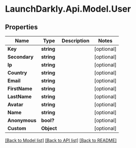 # LaunchDarkly.Api.Model.User
## Properties

Name | Type | Description | Notes
------------ | ------------- | ------------- | -------------
**Key** | **string** |  | [optional] 
**Secondary** | **string** |  | [optional] 
**Ip** | **string** |  | [optional] 
**Country** | **string** |  | [optional] 
**Email** | **string** |  | [optional] 
**FirstName** | **string** |  | [optional] 
**LastName** | **string** |  | [optional] 
**Avatar** | **string** |  | [optional] 
**Name** | **string** |  | [optional] 
**Anonymous** | **bool?** |  | [optional] 
**Custom** | **Object** |  | [optional] 

[[Back to Model list]](../README.md#documentation-for-models) [[Back to API list]](../README.md#documentation-for-api-endpoints) [[Back to README]](../README.md)

